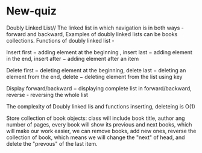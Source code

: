 # New-quiz



Doubly Linked List//
The linked list in which navigation is in both ways - forward and backward, Examples of doubly linked lists can be books collections. Functions of doubly linked list - 

Insert first − adding element at the beginning , insert last − adding element in the end, insert after − adding element after an item 

Delete first − deleting element at the beginning, delete last − deleting an element from the end, delete − deleting element from the list using key

Display forward/backward − displaying complete list in forward/backward, reverse - reversing the whole list

The complexity of Doubly linked lis and functions inserting, deleteing is O(1)

Store collection of book objects: 
class will include book title, author ang number of pages, every book will show its previous and next books, which will make our work easier, we can remove books, add new ones, reverse the collection of book, which means we will change the "next" of head, and delete the "prevous" of the last item. 
